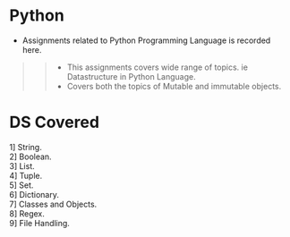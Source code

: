 # Python

* Assignments related to Python Programming Language is recorded here.
>>  * This assignments covers wide range of topics. ie Datastructure in Python Language.  
>>  * Covers both the topics of Mutable and immutable objects.

# DS Covered
1] String.  
2] Boolean.  
3] List.  
4] Tuple.   
5] Set.  
6] Dictionary.  
7] Classes and Objects.  
8] Regex.   
9] File Handling.
